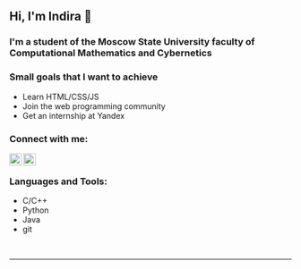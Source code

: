 ## Hi, I'm Indira 👋

### I'm a student of the Moscow State University faculty of Computational Mathematics and Cybernetics

### Small goals that I want to achieve

- Learn HTML/CSS/JS
- Join the web programming community
- Get an internship at Yandex

### Connect with me:

[<img align="left" alt="Telegram| Telegram" width="22px" src="https://cdn.jsdelivr.net/npm/simple-icons@v3/icons/telegram.svg" />](https://t.me/heyitsindira)
[<img align="left" alt="Instagram | Instagram" width="22px" src="https://cdn.jsdelivr.net/npm/simple-icons@v3/icons/instagram.svg" />](https://www.instagram.com/heyitsindira)

<br />

### Languages and Tools:

- C/C++
- Python
- Java
- git

<br />

---

